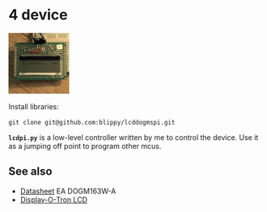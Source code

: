 # 4 device

![](../4.jpg)

Install libraries:
```
git clone git@github.com:blippy/lcddogmspi.git
```

**`lcdpi.py`** is a low-level controller written by me to control the device. Use it as a jumping off point to program other mcus.

## See also

* [Datasheet](https://www.lcd-module.com/eng/pdf/doma/dog-me.pdf) EA DOGM163W-A
* [Display-O-Tron LCD](https://shop.pimoroni.com/products/display-o-tron-lcd?gclid=EAIaIQobChMI1qe7iZmU4gIVQpnVCh2DhA0rEAQYAiABEgK1HfD_BwE&utm_campaign=google+shopping&utm_medium=cpc&utm_source=google&variant=2662374913)



